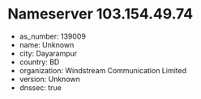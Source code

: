 # Nameserver 103.154.49.74

* as_number: 139009
* name: Unknown
* city: Dayarampur
* country: BD
* organization: Windstream Communication Limited
* version: Unknown
* dnssec: true
